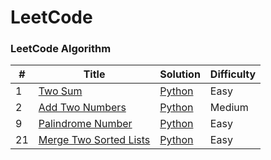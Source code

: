 # LeetCode

### LeetCode Algorithm

| #   | Title                                                                                       | Solution                                    | Difficulty |
| --- | ------------------------------------------------------------------------------------------- | ------------------------------------------- | ---------- |
| 1   | [Two Sum](https://leetcode.com/problems/two-sum/)                                           | [Python](./Python/two_sum.py)               | Easy       |
| 2   | [Add Two Numbers](https://leetcode.com/problems/add-two-numbers/)                           | [Python](./Python/add_two_numbers.py)       | Medium     |
| 9   | [Palindrome Number](https://leetcode.com/problems/palindrome-number/description/)           | [Python](./Python/palindrome_number.py)     | Easy       |
| 21  | [Merge Two Sorted Lists](https://leetcode.com/problems/merge-two-sorted-lists/description/) | [Python](./Python/merge_two_sorted_list.py) | Easy       |
